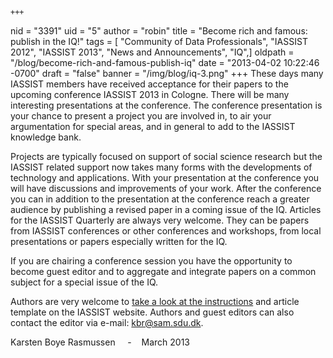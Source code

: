 	+++
nid = "3391"
uid = "5"
author = "robin"
title = "Become rich and famous: publish in the IQ!"
tags = [ "Community of Data Professionals", "IASSIST 2012", "IASSIST 2013", "News and Announcements", "IQ",]
oldpath = "/blog/become-rich-and-famous-publish-iq"
date = "2013-04-02 10:22:46 -0700"
draft = "false"
banner = "/img/blog/iq-3.png"
+++
These days many IASSIST members have received acceptance for their
papers to the upcoming conference IASSIST 2013 in Cologne. There will be
many interesting presentations at the conference. The conference
presentation is your chance to present a project you are involved in, to
air your argumentation for special areas, and in general to add to the
IASSIST knowledge bank.

Projects are typically focused on support of social science research but
the IASSIST related support now takes many forms with the developments
of technology and applications. With your presentation at the conference
you will have discussions and improvements of your work. After the
conference you can in addition to the presentation at the conference
reach a greater audience by publishing a revised paper in a coming issue
of the IQ. Articles for the IASSIST Quarterly are always very welcome.
They can be papers from IASSIST conferences or other conferences and
workshops, from local presentations or papers especially written for the
IQ.

If you are chairing a conference session you have the opportunity to
become guest editor and to aggregate and integrate papers on a common
subject for a special issue of the IQ.

Authors are very welcome to [take a look at the
instructions](https://iassistquarterly.com/index.php/iassist/about) and
article template on the IASSIST website. Authors and guest editors can
also contact the editor via e-mail: kbr@sam.sdu.dk.

Karsten Boye Rasmussen     -    March 2013
